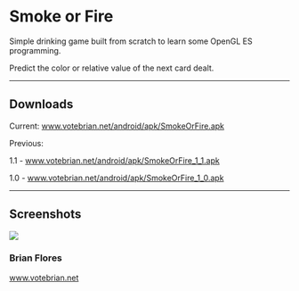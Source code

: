 # Smoke or Fire

Simple drinking game built from scratch to learn some OpenGL ES programming.

Predict the color or relative value of the next card dealt.

---

## Downloads
Current: www.votebrian.net/android/apk/SmokeOrFire.apk

Previous:

  1.1 - www.votebrian.net/android/apk/SmokeOrFire_1_1.apk

  1.0 - www.votebrian.net/android/apk/SmokeOrFire_1_0.apk

---

## Screenshots
<img src="https://lh5.googleusercontent.com/-6v-IEVkSprg/UOJzUqynOhI/AAAAAAAAHpw/oQe3KCs3fnU/s902/Screenshot_2013-01-01-00-21-35.png"/>


### Brian Flores

www.votebrian.net